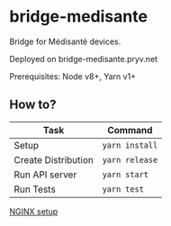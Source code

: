 # bridge-medisante

Bridge for Médisanté devices.

Deployed on bridge-medisante.pryv.net

Prerequisites: Node v8+, Yarn v1+

## How to?

| Task                              | Command                        |
| --------------------------------- | ------------------------------ |
| Setup                             | `yarn install`                 |
| Create Distribution               | `yarn release`                 |
| Run API server                    | `yarn start`                   |
| Run Tests                         | `yarn test`                    |

[NGINX setup](nginx)